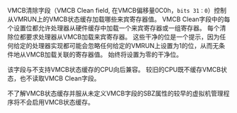 
VMCB清除字段（VMCB Clean field, 在VMCB偏移量0C0h，`bits 31：0`）控制从VMRUN上的VMCB状态缓存加载哪些来宾寄存器值。 VMCB Clean字段中的每个设置位都允许处理器从硬件缓存中加载一个来宾寄存器或一组寄存器。 每个清除位都要求处理器从VMCB加载来宾寄存器。 这些干净的位是一个提示，因为任何给定的处理器实现都可能会忽略任何给定的VMRUN上设置为1的位，从而无条件地从VMCB加载关联的寄存器值。 始终将设置为零的干净位。

该字段与不支持VMCB状态缓存的CPU向后兼容。 较旧的CPU既不缓存VMCB状态，也不读取VMCB Clean字段。

不了解VMCB状态缓存并服从未定义VMCB字段的SBZ属性的较早的虚拟机管理程序将不会启用VMCB状态缓存。

